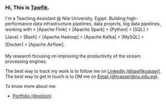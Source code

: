 <!--<p align="center">
  <img  src="https://github.com/TawfikYasser/TawfikYasser/blob/master/P_Header.gif">
  <img  src="https://github.com/TawfikYasser/TawfikYasser/blob/master/P_About_v2.gif">    
  <img  src="https://github.com/TawfikYasser/TawfikYasser/blob/master/P_BeforeProjects.gif"> 
  <img  src="https://github.com/TawfikYasser/TawfikYasser/blob/master/P_P1_V2.gif">    
2-2-2022

  <!--
  ```python
        Tawfikd Yasser = { 'Skills' : [SQL - ETL - DWH - Hadoop - Talend - Python - Java - Shell - Git - RESTful API] }
 [LinkedIn](https://www.linkedin.com/in/tawfikyasser) +| [Mail](mailto:tawfekyassertawfek@gmail.com)
  ```   </p>d-->


<!-- 
<img  src="https://github.com/TawfikYasser/TawfikYasser/blob/master/Portfolio_Page_ForGitHub.png">   


<p><a href="https://bit.ly/bdetwk1" target="_blank"><strong>Wanna see this Portfolio above?</strong></a></p>

**[Upwork](https://www.upwork.com/freelancers/~0153b17a33b0226c96) - [LinkedIn](https://www.linkedin.com/in/tawfikyasser/) - [Mail](mailto:tawfekyassertawfek@gmail.com)**

[Ranked 14th among the most active GitHub users in 2021 in Egypt 🆙⬆️⬆️](https://commits.top/egypt.html) -->


### Hi, This is [Tawfik](https://www.linkedin.com/in/tawfikyasser/).

I'm a Teaching Assistant @ Nile University, Egypt. Building high-performance data infrastructure pipelines, data projects, big data pipelines, working with ⚡ [Apache Flink] ⚡ [Apache Spark] ⚡ [Python] ⚡ [SQL] ⚡ [Java] ⚡ [Bash] ⚡ [Apache Hadoop] ⚡ [Apache Kafka] ⚡ [MySQL] ⚡ [Docker] ⚡ [Apache Airflow].

My research focusing on improving the productivity of the stream processing engines.

<!-- My goal is to make the Python ecosystem more productive by building [faster developer tools](https://notes.crmarsh.com/python-tooling-could-be-much-much-faster). -->


The best way to track my work is to follow me on [LinkedIn (@tawfikyasser)](https://www.linkedin.com/in/tawfikyasser/). The best way to get in touch is to DM me on [Email (@tyasser@nu.edu.eg)](mailto:tyasser@nu.edu.eg).

To know more about me:

- [Portfolio (@notion)](bit.ly/tawfik_portfolio)
